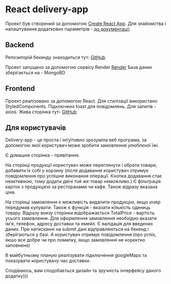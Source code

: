 # React delivery-app

Проект був створений за допомогою
[Create React App](https://github.com/facebook/create-react-app). Для знайомства
і налаштування додаткових параметрів -
[до документації](https://facebook.github.io/create-react-app/docs/getting-started).

## Backend

Репозиторій бекенду знаходиться тут:
[GitHub](https://github.com/Ivanka1905/test-project-db)

Проект запущено за допомогою сервісу Render
[Render](https://test-project-db-02.onrender.com) База даних зберігається на -
MongoBD

## Frontend

Проект реалізовано за допомогою React. Для стилізації використано
StyledComponents. Підключено toast для повідомлень. Для запитів - axios. Жива
сторінка тут- [GitHub](https://ivanka1905.github.io/delivery-app/)

## Для користувачів

Delivery-app - це проста і інтуїтивно зрозуміла веб програма, за допомогою якої
користувач може зробити замовлення улюбленої їжі.

Є домашня сторінка - привітання.

На сторінці продукції користувач може переглянути і обрати товари, добавити їх
собі у корзину (після додавання користувач отримує повідомлення про успішне
виконання операції. Кнопка додавання стає неактивною, тому додати двічі той же
товар неможливо.) Є фільтрація карток з продукцією за ресторанами чи кафе. Також
відразу вказана ціна.

На сторінці замовлення є можливість видалити продукцію, якщо юзер передумав
купувати. Також є функція - вказати кількість одиниць товару. Відразу внизу
сторінки відображається TotalPrice - вартість усього замовлення. Для оформлення
замовлення необхідно вказати ім'я, телефон, адресу доставки та емейл. Є
валідація для введених даних. При натисканні на submit дані відправляються на
бекенд і зберігаються у базі. А користувач отримує повідомлення (про успіх, якшо
все добре чи про помилку, якщо замовлення не коректно заповнене)

В майбутньому планую реалізувати підключення googleMaps та показувати
користувачу час доставки.

Сподіваюсь, вам сподобається дизайн та зручність інтерфейсу даного додатку)))
